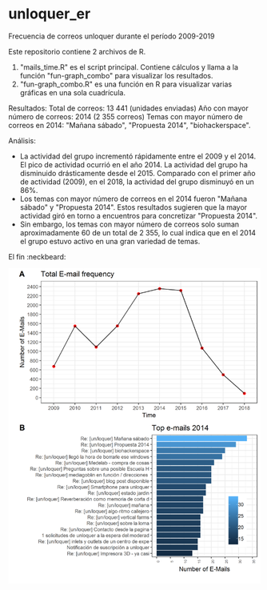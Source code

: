 # unloquer_er
Frecuencia de correos unloquer durante el período 2009-2019

Este repositorio contiene 2 archivos de R. 
1. "mails_time.R" es el script principal. Contiene cálculos y llama a la función "fun-graph_combo" para visualizar los resultados.
2. "fun-graph_combo.R" es una función en R para visualizar varias gráficas en una sola cuadrícula.

Resultados:
Total de correos: 13 441 (unidades enviadas)
Año con mayor número de correos: 2014 (2 355 correos)
Temas con mayor número de correos en 2014: "Mañana sábado", "Propuesta 2014", "biohackerspace".

Análisis: 
- La actividad del grupo incrementó rápidamente entre el 2009 y el 2014. El pico de actividad ocurrió en el año 2014. La actividad del grupo ha disminuido drásticamente desde el 2015. Comparado con el primer año de actividad (2009), en el 2018, la actividad del grupo disminuyó en un 86%.  
- Los temas con mayor número de correos en el 2014 fueron "Mañana sábado" y "Propuesta 2014". Estos resultados sugieren que la mayor actividad giró en torno a encuentros para concretizar "Propuesta 2014". 
- Sin embargo, los temas con mayor número de correos solo suman aproximadamente 60 de un total de 2 355, lo cual indica que en el 2014 el grupo estuvo activo en una gran variedad de temas. 

El fin :neckbeard:

![Correos por año ](https://github.com/elietterestrepo/unloquer_er/blob/update-_readme/e-mail_summary2.png)
